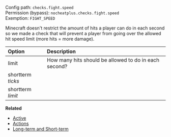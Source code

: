 Config path: `checks.fight.speed`  
Permission (bypass): `nocheatplus.checks.fight.speed`  
Exemption: `FIGHT_SPEED`  

Minecraft doesn't restrict the amount of hits a player can do in each second so we made a check that will prevent a player from going over the allowed hit speed limit (more hits = more damage).

| Option              | Description |
| :------------------ | :---------- |
| limit               | How many hits should be allowed to do in each second? |
| shortterm _ticks_   | |
| shortterm _limit_   | |

**Related**  
* [Active](General#Active)
* [Actions](General#Actions)
* [Long-term and Short-term](Backgrounds#long-term-and-short-term)